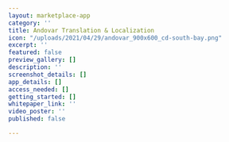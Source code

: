 ```yaml
---
layout: marketplace-app
category: ''
title: Andovar Translation & Localization
icon: "/uploads/2021/04/29/andovar_900x600_cd-south-bay.png"
excerpt: ''
featured: false
preview_gallery: []
description: ''
screenshot_details: []
app_details: []
access_needed: []
getting_started: []
whitepaper_link: ''
video_poster: ''
published: false

---
```


